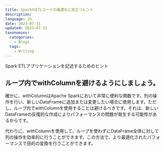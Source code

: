 ```yaml
---
title: SparkのETLコードの最適化に役立つヒント 
description: 
language: zh
date: 2023-07-31
updated: 2023-07-31
taxonomies:
  categories:
    - Blogs
  tags:
    - Writing
---
```

Spark ETLアプリケーションを記述するためのヒント
<!-- more -->

## ループ内でwithColumnを避けるようにしましょう。
確かに、withColumnはApache Sparkにおいて非常に便利な関数です。列の操作を行い、新しいDataFrameに追加または変更したい場合に使用します。ただし、ループ内でwithColumnを使用することは避けるべきです。それは、新しいDataFrameの反復的な作成によりパフォーマンスの問題が発生する可能性があるからです。

代わりに、withColumnを使用して、ループを使わずにDataFrame全体に対して列の操作を効率的に行うことができます。この方法で、より最適化されたパフォーマンスで目的の変換を行うことができます。



